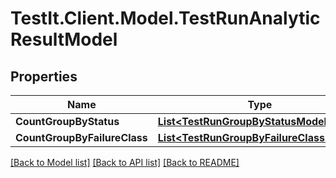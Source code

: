 # TestIt.Client.Model.TestRunAnalyticResultModel

## Properties

Name | Type | Description | Notes
------------ | ------------- | ------------- | -------------
**CountGroupByStatus** | [**List&lt;TestRunGroupByStatusModel&gt;**](TestRunGroupByStatusModel.md) |  | [optional] 
**CountGroupByFailureClass** | [**List&lt;TestRunGroupByFailureClassModel&gt;**](TestRunGroupByFailureClassModel.md) |  | [optional] 

[[Back to Model list]](../README.md#documentation-for-models) [[Back to API list]](../README.md#documentation-for-api-endpoints) [[Back to README]](../README.md)

